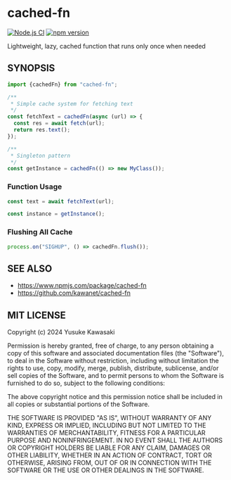 # cached-fn

[![Node.js CI](https://github.com/kawanet/cached-fn/workflows/Node.js%20CI/badge.svg?branch=main)](https://github.com/kawanet/cached-fn/actions/)
[![npm version](https://badge.fury.io/js/cached-fn.svg)](https://badge.fury.io/js/cached-fn)

Lightweight, lazy, cached function that runs only once when needed

## SYNOPSIS

```javascript
import {cachedFn} from "cached-fn";

/**
 * Simple cache system for fetching text
 */
const fetchText = cachedFn(async (url) => {
  const res = await fetch(url);
  return res.text();
});

/**
 * Singleton pattern
 */
const getInstance = cachedFn(() => new MyClass());
```

### Function Usage

```javascript
const text = await fetchText(url);

const instance = getInstance();
```

### Flushing All Cache

```javascript
process.on("SIGHUP", () => cachedFn.flush());
```

## SEE ALSO

- https://www.npmjs.com/package/cached-fn
- https://github.com/kawanet/cached-fn

## MIT LICENSE

Copyright (c) 2024 Yusuke Kawasaki

Permission is hereby granted, free of charge, to any person obtaining a copy
of this software and associated documentation files (the "Software"), to deal
in the Software without restriction, including without limitation the rights
to use, copy, modify, merge, publish, distribute, sublicense, and/or sell
copies of the Software, and to permit persons to whom the Software is
furnished to do so, subject to the following conditions:

The above copyright notice and this permission notice shall be included in all
copies or substantial portions of the Software.

THE SOFTWARE IS PROVIDED "AS IS", WITHOUT WARRANTY OF ANY KIND, EXPRESS OR
IMPLIED, INCLUDING BUT NOT LIMITED TO THE WARRANTIES OF MERCHANTABILITY,
FITNESS FOR A PARTICULAR PURPOSE AND NONINFRINGEMENT. IN NO EVENT SHALL THE
AUTHORS OR COPYRIGHT HOLDERS BE LIABLE FOR ANY CLAIM, DAMAGES OR OTHER
LIABILITY, WHETHER IN AN ACTION OF CONTRACT, TORT OR OTHERWISE, ARISING FROM,
OUT OF OR IN CONNECTION WITH THE SOFTWARE OR THE USE OR OTHER DEALINGS IN THE
SOFTWARE.

